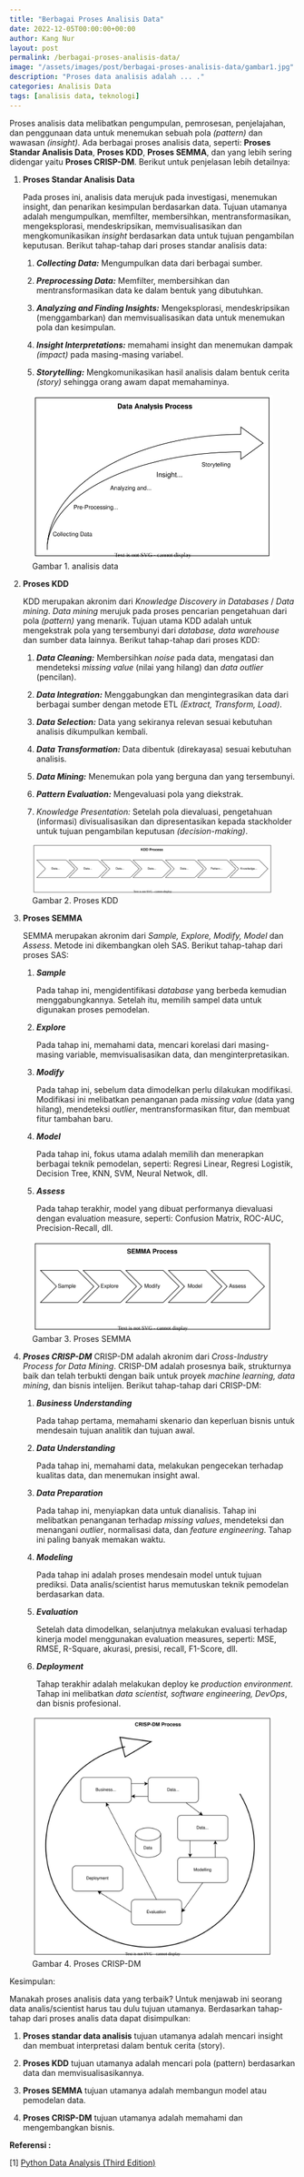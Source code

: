 ```yaml
---
title: "Berbagai Proses Analisis Data"
date: 2022-12-05T00:00:00+00:00
author: Kang Nur
layout: post
permalink: /berbagai-proses-analisis-data/
image: "/assets/images/post/berbagai-proses-analisis-data/gambar1.jpg"
description: "Proses data analisis adalah ... ."
categories: Analisis Data
tags: [analisis data, teknologi]
---
```

<p>Proses analisis data melibatkan pengumpulan, pemrosesan, penjelajahan, dan penggunaan data untuk menemukan sebuah pola <em>(pattern)</em> dan wawasan <em>(insight)</em>. Ada berbagai proses analisis data, seperti: <strong>Proses Standar Analisis Data</strong>, <strong>Proses KDD</strong>, <strong>Proses SEMMA</strong>, dan yang lebih sering didengar yaitu <strong>Proses CRISP-DM</strong>. Berikut untuk penjelasan lebih detailnya:</p>
<ol>
<li><p><strong>Proses Standar Analisis Data</strong></p>
<p>Pada proses ini, analisis data merujuk pada investigasi, menemukan insight, dan penarikan kesimpulan berdasarkan data. Tujuan utamanya adalah mengumpulkan, memfilter, membersihkan, mentransformasikan, mengeksplorasi, mendeskripsikan, memvisualisasikan dan mengkomunikasikan <em>insight</em> berdasarkan data untuk tujuan pengambilan keputusan. Berikut tahap-tahap dari proses standar analisis data:&nbsp;</p>
<ol>
<li><p><strong><em>Collecting Data:</em></strong> Mengumpulkan data dari berbagai sumber.</p>
</li>
<li><p><strong><em>Preprocessing Data:</em></strong> Memfilter, membersihkan dan mentransformasikan data ke dalam bentuk yang dibutuhkan.</p>
</li>
<li><p><strong><em>Analyzing and Finding Insights:</em></strong> Mengeksplorasi, mendeskripsikan (menggambarkan) dan memvisualisasikan data untuk menemukan pola dan kesimpulan.</p>
</li>
<li><p><strong><em>Insight Interpretations:</em></strong> memahami insight dan menemukan dampak <em>(impact)</em> pada masing-masing variabel.</p>
</li>
<li><p><strong><em>Storytelling:</em></strong> Mengkomunikasikan hasil analisis dalam bentuk cerita <em>(story)</em> sehingga orang awam dapat memahaminya.</p>
</li>
</ol>
</li>
</ol>
<figure>

<center><img src="/assets/images/post/berbagai-proses-analisis-data/gambar2.svg"></center>

<figcaption>Gambar 1. analisis data</figcaption>

</figure>

<ol start="2">
<li><p><strong>Proses KDD</strong></p>
<p>KDD merupakan akronim dari <em>Knowledge Discovery in Databases</em> / <em>Data mining</em>. <em>Data mining</em> merujuk pada proses pencarian pengetahuan dari pola <em>(pattern)</em> yang menarik. Tujuan utama KDD adalah untuk mengekstrak pola yang tersembunyi dari <em>database, data warehouse</em> dan sumber data lainnya. Berikut tahap-tahap dari proses KDD:</p>
<ol>
<li><p><strong><em>Data Cleaning:</em></strong> Membersihkan <em>noise</em> pada data, mengatasi dan mendeteksi <em>missing value</em> (nilai yang hilang) dan <em>data outlier</em> (pencilan).</p>
</li>
<li><p><strong><em>Data Integration:</em></strong> Menggabungkan dan mengintegrasikan data dari berbagai sumber dengan metode ETL <em>(Extract, Transform, Load)</em>.</p>
</li>
<li><p><strong><em>Data Selection:</em></strong> Data yang sekiranya relevan sesuai kebutuhan analisis dikumpulkan kembali.</p>
</li>
<li><p><strong><em>Data Transformation:</em></strong> Data dibentuk (direkayasa) sesuai kebutuhan analisis.</p>
</li>
<li><p><strong><em>Data Mining:</em></strong> Menemukan pola yang berguna dan yang tersembunyi.</p>
</li>
<li><p><strong><em>Pattern Evaluation:</em></strong> Mengevaluasi pola yang diekstrak.</p>
</li>
<li><p><em>Knowledge Presentation:</em> Setelah pola dievaluasi, pengetahuan (informasi) divisualisasikan dan dipresentasikan kepada stackholder untuk tujuan pengambilan keputusan <em>(decision-making)</em>.</p>
</li>
</ol>
</li>
</ol>
<figure>

<center><img src="/assets/images/post/berbagai-proses-analisis-data/gambar3.svg"></center>

<figcaption>Gambar 2. Proses KDD</figcaption>

</figure>

<ol start="3">
<li><p><strong>Proses SEMMA</strong></p>
<p>SEMMA merupakan akronim dari <em>Sample, Explore, Modify, Model</em> dan <em>Assess</em>. Metode ini dikembangkan oleh SAS. Berikut tahap-tahap dari proses SAS:</p>
<ol>
<li><p><strong><em>Sample</em></strong></p>
<p>Pada tahap ini, mengidentifikasi <em>database</em> yang berbeda kemudian menggabungkannya. Setelah itu, memilih sampel data untuk digunakan proses pemodelan.</p>
</li>
<li><p><strong><em>Explore</em></strong></p>
<p>Pada tahap ini, memahami data, mencari korelasi dari masing-masing variable, memvisualisasikan data, dan menginterpretasikan.</p>
</li>
<li><p><strong><em>Modify</em></strong></p>
<p>Pada tahap ini, sebelum data dimodelkan perlu dilakukan modifikasi. Modifikasi ini melibatkan penanganan pada <em>missing value</em> (data yang hilang), mendeteksi <em>outlier</em>, mentransformasikan fitur, dan membuat fitur tambahan baru.</p>
</li>
<li><p><strong><em>Model</em></strong></p>
<p>Pada tahap ini, fokus utama adalah memilih dan menerapkan berbagai teknik pemodelan, seperti: Regresi Linear, Regresi Logistik, Decision Tree, KNN, SVM, Neural Netwok, dll.</p>
</li>
<li><p><strong><em>Assess</em></strong></p>
<p>Pada tahap terakhir, model yang dibuat performanya dievaluasi dengan evaluation measure, seperti: Confusion Matrix, ROC-AUC, Precision-Recall, dll.</p>
</li>
</ol>
</li>
</ol>
<figure>

<center><img src="/assets/images/post/berbagai-proses-analisis-data/gambar4.svg"></center>

<figcaption>Gambar 3. Proses SEMMA</figcaption>

</figure>

<ol start="4">
<li><p><strong><em>Proses CRISP-DM</em></strong>
CRISP-DM adalah akronim dari <em>Cross-Industry Process for Data Mining</em>. CRISP-DM adalah prosesnya baik, strukturnya baik dan telah terbukti dengan baik untuk proyek <em>machine learning, data mining</em>, dan bisnis intelijen. Berikut tahap-tahap dari CRISP-DM:</p>
<ol>
<li><p><strong><em>Business Understanding</em></strong></p>
<p>Pada tahap pertama, memahami skenario dan keperluan bisnis untuk mendesain tujuan analitik dan tujuan awal.</p>
</li>
<li><p><strong><em>Data Understanding</em></strong></p>
<p>Pada tahap ini, memahami data, melakukan pengecekan terhadap kualitas data, dan menemukan insight awal.</p>
</li>
<li><p><strong><em>Data Preparation</em></strong></p>
<p>Pada tahap ini, menyiapkan data untuk dianalisis. Tahap ini melibatkan penanganan terhadap <em>missing values</em>, mendeteksi dan menangani <em>outlier</em>, normalisasi data, dan <em>feature engineering</em>. Tahap ini paling banyak memakan waktu.</p>
</li>
<li><p><strong><em>Modeling</em></strong></p>
<p>Pada tahap ini adalah proses mendesain model untuk tujuan prediksi. Data analis/scientist harus memutuskan teknik pemodelan berdasarkan data.</p>
</li>
<li><p><strong><em>Evaluation</em></strong></p>
<p>Setelah data dimodelkan, selanjutnya melakukan evaluasi terhadap kinerja model menggunakan evaluation measures, seperti: MSE, RMSE, R-Square, akurasi, presisi, recall, F1-Score, dll.</p>
</li>
<li><p><strong><em>Deployment</em></strong></p>
<p>Tahap terakhir adalah melakukan deploy ke <em>production environment</em>. Tahap ini melibatkan <em>data scientist, software engineering, DevOps</em>, dan bisnis profesional.</p>
</li>
</ol>
</li>
</ol>
<figure>

<center><img src="/assets/images/post/berbagai-proses-analisis-data/gambar5.svg"></center>

<figcaption>Gambar 4. Proses CRISP-DM</figcaption>

</figure>

<p>Kesimpulan:</p>
<p>Manakah proses analisis data yang terbaik? Untuk menjawab ini seorang data analis/scientist harus tau dulu tujuan utamanya. Berdasarkan tahap-tahap dari proses analis data dapat disimpulkan:</p>
<ol>
<li><p><strong>Proses standar data analisis</strong> tujuan utamanya adalah mencari insight dan membuat interpretasi dalam bentuk cerita (story).</p>
</li>
<li><p><strong>Proses KDD</strong> tujuan utamanya adalah mencari pola (pattern) berdasarkan data dan memvisualisasikannya.</p>
</li>
<li><p><strong>Proses SEMMA</strong> tujuan utamanya adalah membangun model atau pemodelan data.</p>
</li>
<li><p><strong>Proses CRISP-DM</strong> tujuan utamanya adalah memahami dan mengembangkan bisnis.</p>
</li>
</ol>
<p><strong>Referensi :</strong></p>
<p>[1] <a href="https://www.amazon.com/Python-Data-Analysis-collection-visualization-ebook/dp/B0859CVGB4">Python Data Analysis (Third Edition)</a></p>
